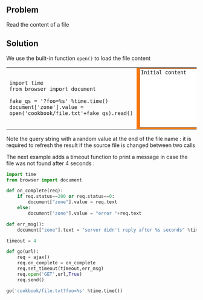Problem
-------

Read the content of a file


Solution
--------

We use the built-in function `open()` to load the file content

<table width="100%">
<tr>
<td style="width:40%;padding-right:10px;">

```exec
import time
from browser import document

fake_qs = '?foo=%s' %time.time()
document['zone'].value = open('cookbook/file.txt'+fake_qs).read()
```

</td>
<td style="background-color:#FF7400;text-align:center;">
<textarea id="zone" rows=10 cols=40>Initial content</textarea>
</td>
</tr>
</table>

Note the query string with a random value at the end of the file name : it is 
required to refresh the result if the source file is changed between two calls

The next example adds a timeout function to print a message in case the file 
was not found after 4 seconds :

```python
import time
from browser import document 

def on_complete(req):
    if req.status==200 or req.status==0:
        document["zone"].value = req.text
    else:
        document["zone"].value = "error "+req.text

def err_msg():
    document["zone"].text = "server didn't reply after %s seconds" %timeout

timeout = 4

def go(url):
    req = ajax()
    req.on_complete = on_complete
    req.set_timeout(timeout,err_msg)
    req.open('GET',url,True)
    req.send()

go('cookbook/file.txt?foo=%s' %time.time())
```
